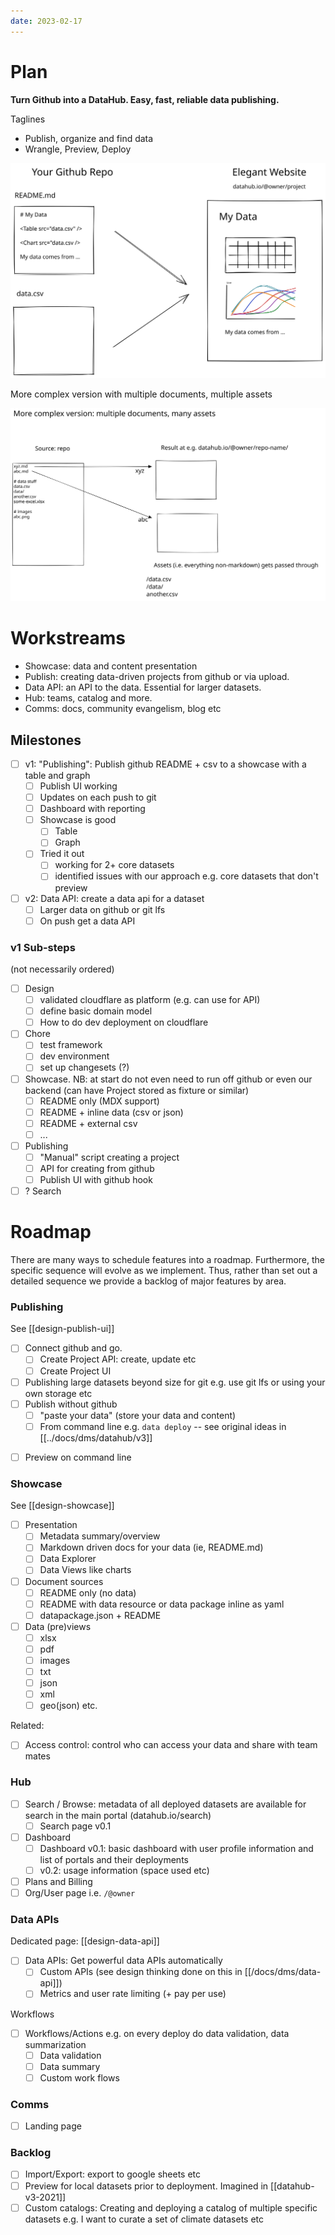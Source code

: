 ```yaml
---
date: 2023-02-17
---
```


# Plan

**Turn Github into a DataHub. Easy, fast, reliable data publishing.**

Taglines

- Publish, organize and find data
- Wrangle, Preview, Deploy

![](/Excalidraw/datahub-next-github-v0.1-20220218.svg)

More complex version with multiple documents, multiple assets

![](/Excalidraw/datahub-next-github-many-files-v0.1-2023-02-27.excalidraw.svg)

# Workstreams

- Showcase: data and content presentation
- Publish: creating data-driven projects from github or via upload.
- Data API: an API to the data. Essential for larger datasets.
- Hub: teams, catalog and more.
- Comms: docs, community evangelism, blog etc 

## Milestones

- [ ] v1: "Publishing":  Publish github README + csv to a showcase with a table and graph
  - [ ] Publish UI working
  - [ ] Updates on each push to git
  - [ ] Dashboard with reporting
  - [ ] Showcase is good
    - [ ] Table
    - [ ] Graph
  - [ ] Tried it out
    - [ ] working for 2+ core datasets
    - [ ] identified issues with our approach e.g. core datasets that don't preview
- [ ] v2: Data API: create a data api for a dataset
  - [ ] Larger data on github or git lfs
  - [ ] On push get a data API

### v1 Sub-steps

(not necessarily ordered)

- [ ] Design
  - [ ] validated cloudflare as platform (e.g. can use for API)
  - [ ] define basic domain model
  - [ ] How to do dev deployment on cloudflare
- [ ] Chore
  - [ ] test framework
  - [ ] dev environment
  - [ ] set up changesets (?)
- [ ] Showcase. NB: at start do not even need to run off github or even our backend (can have Project stored as fixture or similar)
  - [ ] README only (MDX support)
  - [ ] README + inline data (csv or json)
  - [ ] README + external csv
  - [ ] ...
- [ ] Publishing
  - [ ] "Manual" script creating a project
  - [ ] API for creating from github
  - [ ] Publish UI with github hook
- [ ] ? Search

# Roadmap

There are many ways to schedule features into a roadmap. Furthermore, the specific sequence will evolve as we implement. Thus, rather than set out a detailed sequence we provide a backlog of major features by area.

### Publishing

See [[design-publish-ui]]

- [ ] Connect github and go.
  - [ ] Create Project API: create, update etc
  - [ ] Create Project UI
- [ ] Publishing large datasets beyond size for git e.g. use git lfs or using your own storage etc
- [ ] Publish without github
  - [ ] "paste your data" (store your data and content)
  - [ ] From command line e.g. `data deploy` -- see original ideas in [[../docs/dms/datahub/v3]]
* [ ] Preview on command line

### Showcase

See [[design-showcase]]

- [ ] Presentation
  - [ ] Metadata summary/overview
  - [ ] Markdown driven docs for your data (ie, README.md)
  - [ ] Data Explorer
  - [ ] Data Views like charts
- [ ] Document sources
  - [ ] README only (no data)
  - [ ] README with data resource or data package inline as yaml
  - [ ] datapackage.json + README
- [ ] Data (pre)views
  - [ ] xlsx
  - [ ] pdf
  - [ ] images
  - [ ] txt
  - [ ] json
  - [ ] xml
  - [ ] geo(json) etc.

Related:

- [ ] Access control: control who can access your data and share with team mates

### Hub

- [ ] Search / Browse: metadata of all deployed datasets are available for search in the main portal (datahub.io/search)
  - [ ] Search page v0.1
- [ ] Dashboard
  - [ ] Dashboard v0.1: basic dashboard with user profile information and list of portals and their deployments
  - [ ] v0.2: usage information (space used etc)
- [ ] Plans and Billing
- [ ] Org/User page i.e. `/@owner`

### Data APIs

Dedicated page: [[design-data-api]]

- [ ] Data APIs: Get powerful data APIs automatically
  - [ ] Custom APIs (see design thinking done on this in [[/docs/dms/data-api]])
  - [ ] Metrics and user rate limiting (+ pay per use)

Workflows

- [ ] Workflows/Actions e.g. on every deploy do data validation, data summarization
  - [ ] Data validation
  - [ ] Data summary
  - [ ] Custom work flows

### Comms

- [ ] Landing page

### Backlog

- [ ] Import/Export: export to google sheets etc
- [ ] Preview for local datasets prior to deployment. Imagined in [[datahub-v3-2021]]
- [ ] Custom catalogs: Creating and deploying a catalog of multiple specific datasets e.g. I want to curate a set of climate datasets etc